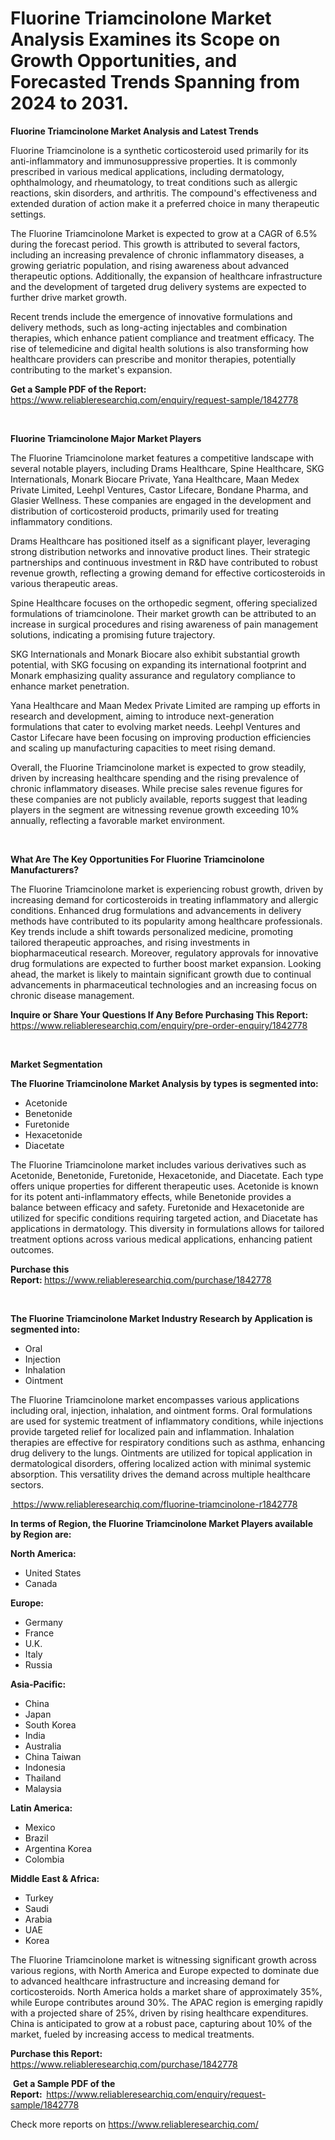 <p><h1>Fluorine Triamcinolone Market Analysis Examines its Scope on Growth Opportunities, and Forecasted Trends Spanning from 2024 to 2031.</h1></p><p><strong>Fluorine Triamcinolone Market Analysis and Latest Trends</strong></p>
<p><p>Fluorine Triamcinolone is a synthetic corticosteroid used primarily for its anti-inflammatory and immunosuppressive properties. It is commonly prescribed in various medical applications, including dermatology, ophthalmology, and rheumatology, to treat conditions such as allergic reactions, skin disorders, and arthritis. The compound's effectiveness and extended duration of action make it a preferred choice in many therapeutic settings.</p><p>The Fluorine Triamcinolone Market is expected to grow at a CAGR of 6.5% during the forecast period. This growth is attributed to several factors, including an increasing prevalence of chronic inflammatory diseases, a growing geriatric population, and rising awareness about advanced therapeutic options. Additionally, the expansion of healthcare infrastructure and the development of targeted drug delivery systems are expected to further drive market growth.</p><p>Recent trends include the emergence of innovative formulations and delivery methods, such as long-acting injectables and combination therapies, which enhance patient compliance and treatment efficacy. The rise of telemedicine and digital health solutions is also transforming how healthcare providers can prescribe and monitor therapies, potentially contributing to the market's expansion.</p></p>
<p><strong>Get a Sample PDF of the Report:&nbsp;</strong> <a href="https://www.reliableresearchiq.com/enquiry/request-sample/1842778?utm_campaign=1842&utm_medium=2&utm_source=Github&utm_content=ia&utm_term=01012025&utm_id=fluorine-triamcinolone">https://www.reliableresearchiq.com/enquiry/request-sample/1842778</a></p>
<p>&nbsp;</p>
<p><strong>Fluorine Triamcinolone Major Market Players</strong></p>
<p><p>The Fluorine Triamcinolone market features a competitive landscape with several notable players, including Drams Healthcare, Spine Healthcare, SKG Internationals, Monark Biocare Private, Yana Healthcare, Maan Medex Private Limited, Leehpl Ventures, Castor Lifecare, Bondane Pharma, and Glasier Wellness. These companies are engaged in the development and distribution of corticosteroid products, primarily used for treating inflammatory conditions.</p><p>Drams Healthcare has positioned itself as a significant player, leveraging strong distribution networks and innovative product lines. Their strategic partnerships and continuous investment in R&D have contributed to robust revenue growth, reflecting a growing demand for effective corticosteroids in various therapeutic areas.</p><p>Spine Healthcare focuses on the orthopedic segment, offering specialized formulations of triamcinolone. Their market growth can be attributed to an increase in surgical procedures and rising awareness of pain management solutions, indicating a promising future trajectory.</p><p>SKG Internationals and Monark Biocare also exhibit substantial growth potential, with SKG focusing on expanding its international footprint and Monark emphasizing quality assurance and regulatory compliance to enhance market penetration.</p><p>Yana Healthcare and Maan Medex Private Limited are ramping up efforts in research and development, aiming to introduce next-generation formulations that cater to evolving market needs. Leehpl Ventures and Castor Lifecare have been focusing on improving production efficiencies and scaling up manufacturing capacities to meet rising demand.</p><p>Overall, the Fluorine Triamcinolone market is expected to grow steadily, driven by increasing healthcare spending and the rising prevalence of chronic inflammatory diseases. While precise sales revenue figures for these companies are not publicly available, reports suggest that leading players in the segment are witnessing revenue growth exceeding 10% annually, reflecting a favorable market environment.</p></p>
<p>&nbsp;</p>
<p><strong>What Are The Key Opportunities For Fluorine Triamcinolone Manufacturers?</strong></p>
<p><p>The Fluorine Triamcinolone market is experiencing robust growth, driven by increasing demand for corticosteroids in treating inflammatory and allergic conditions. Enhanced drug formulations and advancements in delivery methods have contributed to its popularity among healthcare professionals. Key trends include a shift towards personalized medicine, promoting tailored therapeutic approaches, and rising investments in biopharmaceutical research. Moreover, regulatory approvals for innovative drug formulations are expected to further boost market expansion. Looking ahead, the market is likely to maintain significant growth due to continual advancements in pharmaceutical technologies and an increasing focus on chronic disease management.</p></p>
<p><strong>Inquire or Share Your Questions If Any Before Purchasing This Report:</strong> <a href="https://www.reliableresearchiq.com/enquiry/pre-order-enquiry/1842778?utm_campaign=1842&utm_medium=2&utm_source=Github&utm_content=ia&utm_term=01012025&utm_id=fluorine-triamcinolone">https://www.reliableresearchiq.com/enquiry/pre-order-enquiry/1842778</a></p>
<p>&nbsp;</p>
<p><strong>Market Segmentation</strong></p>
<p><strong>The Fluorine Triamcinolone Market Analysis by types is segmented into:</strong></p>
<p><ul><li>Acetonide</li><li>Benetonide</li><li>Furetonide</li><li>Hexacetonide</li><li>Diacetate</li></ul></p>
<p><p>The Fluorine Triamcinolone market includes various derivatives such as Acetonide, Benetonide, Furetonide, Hexacetonide, and Diacetate. Each type offers unique properties for different therapeutic uses. Acetonide is known for its potent anti-inflammatory effects, while Benetonide provides a balance between efficacy and safety. Furetonide and Hexacetonide are utilized for specific conditions requiring targeted action, and Diacetate has applications in dermatology. This diversity in formulations allows for tailored treatment options across various medical applications, enhancing patient outcomes.</p></p>
<p><strong>Purchase this Report:&nbsp;</strong><a href="https://www.reliableresearchiq.com/purchase/1842778?utm_campaign=1842&utm_medium=2&utm_source=Github&utm_content=ia&utm_term=01012025&utm_id=fluorine-triamcinolone">https://www.reliableresearchiq.com/purchase/1842778</a></p>
<p>&nbsp;</p>
<p><strong>The Fluorine Triamcinolone Market Industry Research by Application is segmented into:</strong></p>
<p><ul><li>Oral</li><li>Injection</li><li>Inhalation</li><li>Ointment</li></ul></p>
<p><p>The Fluorine Triamcinolone market encompasses various applications including oral, injection, inhalation, and ointment forms. Oral formulations are used for systemic treatment of inflammatory conditions, while injections provide targeted relief for localized pain and inflammation. Inhalation therapies are effective for respiratory conditions such as asthma, enhancing drug delivery to the lungs. Ointments are utilized for topical application in dermatological disorders, offering localized action with minimal systemic absorption. This versatility drives the demand across multiple healthcare sectors.</p></p>
<p><a href="https://www.reliableresearchiq.com/fluorine-triamcinolone-r1842778?utm_campaign=1842&utm_medium=2&utm_source=Github&utm_content=ia&utm_term=01012025&utm_id=fluorine-triamcinolone">&nbsp;https://www.reliableresearchiq.com/fluorine-triamcinolone-r1842778</a></p>
<p><strong>In terms of Region, the Fluorine Triamcinolone Market Players available by Region are:</strong></p>
<p>
    <p> <strong> North America: </strong>
        <ul>
            <li>United States</li>
            <li>Canada</li>
        </ul>
        </p> 
    <p> <strong> Europe: </strong>
        <ul>
            <li>Germany</li>
            <li>France</li>
            <li>U.K.</li>
            <li>Italy</li>
            <li>Russia</li>
        </ul>
        </p> 
    <p> <strong> Asia-Pacific: </strong>
        <ul>
            <li>China</li>
            <li>Japan</li>
            <li>South Korea</li>
            <li>India</li>
            <li>Australia</li>
            <li>China Taiwan</li>
            <li>Indonesia</li>
            <li>Thailand</li>
            <li>Malaysia</li>
        </ul>
        </p> 
    <p> <strong> Latin America: </strong>
        <ul>
            <li>Mexico</li>
            <li>Brazil</li>
            <li>Argentina Korea</li>
            <li>Colombia</li>
        </ul>
        </p> 
    <p> <strong> Middle East & Africa: </strong>
        <ul>
            <li>Turkey</li>
            <li>Saudi</li>
            <li>Arabia</li>
            <li>UAE</li>
            <li>Korea</li>
        </ul>
    </p>
    </p>
<p><p>The Fluorine Triamcinolone market is witnessing significant growth across various regions, with North America and Europe expected to dominate due to advanced healthcare infrastructure and increasing demand for corticosteroids. North America holds a market share of approximately 35%, while Europe contributes around 30%. The APAC region is emerging rapidly with a projected share of 25%, driven by rising healthcare expenditures. China is anticipated to grow at a robust pace, capturing about 10% of the market, fueled by increasing access to medical treatments.</p></p>
<p><strong>Purchase this Report: </strong><a href="https://www.reliableresearchiq.com/purchase/1842778?utm_campaign=1842&utm_medium=2&utm_source=Github&utm_content=ia&utm_term=01012025&utm_id=fluorine-triamcinolone">https://www.reliableresearchiq.com/purchase/1842778</a></p>
<p>&nbsp;<strong>Get a Sample PDF of the Report:&nbsp;&nbsp;</strong><a href="https://www.reliableresearchiq.com/enquiry/request-sample/1842778?utm_campaign=1842&utm_medium=2&utm_source=Github&utm_content=ia&utm_term=01012025&utm_id=fluorine-triamcinolone">https://www.reliableresearchiq.com/enquiry/request-sample/1842778</a></p>
<p><strong></strong></p>
<p>Check more reports on <a href="https://www.reliableresearchiq.com/?utm_campaign=1842&utm_medium=2&utm_source=Github&utm_content=ia&utm_term=01012025&utm_id=fluorine-triamcinolone">https://www.reliableresearchiq.com/</a></p>